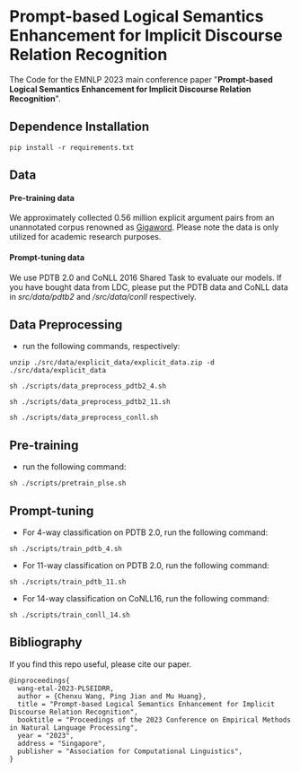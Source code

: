 # Prompt-based Logical Semantics Enhancement for Implicit Discourse Relation Recognition

The Code for the EMNLP 2023 main conference paper "**Prompt-based Logical Semantics Enhancement for Implicit Discourse Relation Recognition**".

## **Dependence Installation**

```
pip install -r requirements.txt
```

## Data

#### Pre-training data

We approximately collected 0.56 million explicit argument pairs from an unannotated corpus renowned as [Gigaword]( https://aclanthology.org/W12-3018/). Please note the data is only utilized for academic research purposes.

#### Prompt-tuning data

We use PDTB 2.0 and CoNLL 2016 Shared Task to evaluate our models. If you have bought data from LDC, please put the PDTB data and CoNLL data in *src/data/pdtb2* and */src/data/conll* respectively.

## Data Preprocessing

- run the following commands, respectively:

```
unzip ./src/data/explicit_data/explicit_data.zip -d ./src/data/explicit_data
```

```
sh ./scripts/data_preprocess_pdtb2_4.sh
```

```
sh ./scripts/data_preprocess_pdtb2_11.sh
```

```
sh ./scripts/data_preprocess_conll.sh
```

## Pre-training

-  run the following command:


```
sh ./scripts/pretrain_plse.sh
```

## Prompt-tuning

- For 4-way classification on PDTB 2.0, run the following command:

```
sh ./scripts/train_pdtb_4.sh
```

- For 11-way classification on PDTB 2.0, run the following command:

```
sh ./scripts/train_pdtb_11.sh
```

- For 14-way classification on CoNLL16, run the following command:

```
sh ./scripts/train_conll_14.sh
```

## Bibliography

If you find this repo useful, please cite our paper.

```
@inproceedings{
  wang-etal-2023-PLSEIDRR,
  author = {Chenxu Wang, Ping Jian and Mu Huang},
  title = "Prompt-based Logical Semantics Enhancement for Implicit Discourse Relation Recognition",
  booktitle = "Proceedings of the 2023 Conference on Empirical Methods in Natural Language Processing",
  year = "2023",
  address = "Singapore",
  publisher = "Association for Computational Linguistics",
}
```
